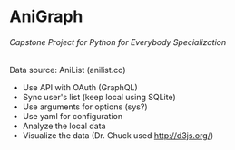 # AniGraph
###### Capstone Project for Python for Everybody Specialization

Data source: AniList (anilist.co)
- Use API with OAuth (GraphQL)
- Sync user's list (keep local using SQLite)
- Use arguments for options (sys?)
- Use yaml for configuration
- Analyze the local data
- Visualize the data (Dr. Chuck used http://d3js.org/)
